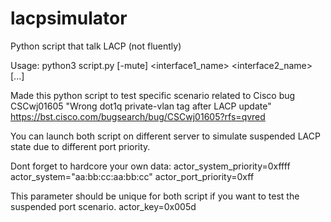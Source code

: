 # lacpsimulator
Python script that talk LACP (not fluently)

Usage: python3 script.py [-mute] <interface1_name> <interface2_name> [...]

Made this python script to test specific scenario related to Cisco bug CSCwj01605 "Wrong dot1q private-vlan tag after LACP update"
https://bst.cisco.com/bugsearch/bug/CSCwj01605?rfs=qvred

You can launch both script on different server to simulate suspended LACP state due to different port priority.

Dont forget to hardcore your own data:
actor_system_priority=0xffff
actor_system="aa:bb:cc:aa:bb:cc"
actor_port_priority=0xff

This parameter should be unique for both script if you want to test the suspended port scenario.
actor_key=0x005d
